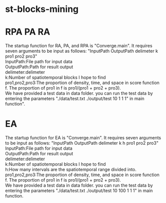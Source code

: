 # st-blocks-mining

# RPA PA RA
The startup function for RA, PA, and RPA is "Converge.main". It requires seven arguments to be input as follows: "InputPath OutputPath delimeter k pro1 pro2 pro3"  
InputPath:File path for input data  
OutputPath:Path for result output  
delimeter:delimeter  
k:Number of spatiotemporal blocks I hope to find  
pro1,pro2,pro3:The proportion of density, time, and space in score function f. The proportion of pro1 in f is pro1/(pro1 + pro2 + pro3).  
We have provided a test data in data folder. you can run the test data by entering the parameters "./data/test.txt ./output/test 10 1 1 1" in main function".  

# EA
The startup function for EA is "Converge.main". It requires seven arguments to be input as follows: "InputPath OutputPath delimeter k h pro1 pro2 pro3"  
InputPath:File path for input data  
OutputPath:Path for result output  
delimeter:delimeter  
k:Number of spatiotemporal blocks I hope to find  
h:How many intervals are the spatiotemporal range divided into.  
pro1,pro2,pro3:The proportion of density, time, and space in score function f. The proportion of pro1 in f is pro1/(pro1 + pro2 + pro3).  
We have provided a test data in data folder. you can run the test data by entering the parameters "./data/test.txt ./output/test 10 100 1 1 1" in main function.  
